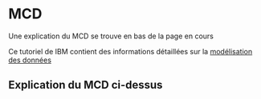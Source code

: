 # MCD
Une explication du MCD se trouve en bas de la page en cours

Ce tutoriel de IBM contient des informations détaillées sur la [modélisation des données](https://www.ibm.com/fr-fr/topics/data-modeling)

## Explication du MCD ci-dessus
